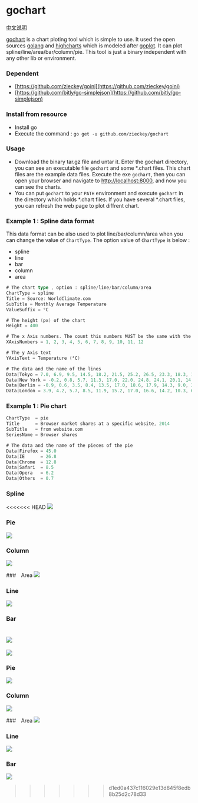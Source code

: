 gochart
=======

[中文说明](http://blog.codeg.cn/2014/12/27/gochart-info/)

[gochart](https://github.com/zieckey/gochart) is a chart ploting tool which is simple to use. It used the open sources [golang](https://golang.org) and [highcharts](http://www.highcharts.com) which is modeled after [goplot](https://github.com/skoo87/goplot). It can plot spline/line/area/bar/column/pie. This tool is just a binary independent with any other lib or environment.

### Dependent

- [https://github.com/zieckey/goini](https://github.com/zieckey/goini)
- [https://github.com/bitly/go-simplejson](https://github.com/bitly/go-simplejson)


### Install from resource

- Install go
- Execute the command : `go get -u github.com/zieckey/gochart`

### Usage

* Download the binary tar.gz file and untar it. Enter the gochart directory, you can see an executable file `gochart` and some *.chart files. This chart files are the example data files. Execute the exe `gochart`, then you can open your browser and navigate to [http://localhost:8000](http://localhost:8000), and now you can see the charts.
* You can put `gochart` to your `PATH` environment and execute `gochart` in the directory which holds *.chart files. If you have several *.chart files, you can refresh the web page to plot diffrent chart.

### Example 1 : Spline data format 
  
This data format can be also used to plot line/bar/column/area when you can change the value of `ChartType`. The option value of `ChartType` is below : 

- spline
- line
- bar
- column
- area

```go
# The chart type , option : spline/line/bar/column/area
ChartType = spline
Title = Source: WorldClimate.com
SubTitle = Monthly Average Temperature
ValueSuffix = °C

# The height (px) of the chart
Height = 400

# The x Axis numbers. The count this numbers MUST be the same with the data series
XAxisNumbers = 1, 2, 3, 4, 5, 6, 7, 8, 9, 10, 11, 12

# The y Axis text
YAxisText = Temperature (°C)

# The data and the name of the lines
Data|Tokyo = 7.0, 6.9, 9.5, 14.5, 18.2, 21.5, 25.2, 26.5, 23.3, 18.3, 13.9, 9.6
Data|New York = -0.2, 0.8, 5.7, 11.3, 17.0, 22.0, 24.8, 24.1, 20.1, 14.1, 8.6, 2.5
Data|Berlin = -0.9, 0.6, 3.5, 8.4, 13.5, 17.0, 18.6, 17.9, 14.3, 9.0, 3.9, 1.0
Data|London = 3.9, 4.2, 5.7, 8.5, 11.9, 15.2, 17.0, 16.6, 14.2, 10.3, 6.6, 4.8
```


### Example 1 : Pie chart

```go
ChartType  = pie
Title 	   = Browser market shares at a specific website, 2014
SubTitle   = from website.com
SeriesName = Browser shares

# The data and the name of the pieces of the pie 
Data|Firefox = 45.0
Data|IE 	 = 26.8
Data|Chrome  = 12.8
Data|Safari  = 8.5
Data|Opera   = 6.2
Data|Others  = 0.7    
```

### Spline
<<<<<<< HEAD
![](image/spline.png)

### Pie
![](image/pie.png)

### Column
![](image/column.png)

###　Area
![](image/area.png)

### Line
![](image/line.png)

### Bar
![](image/bar.png)
=======
![](https://raw.githubusercontent.com/zieckey/gochart/master/image/spline.png)

### Pie
![](https://raw.githubusercontent.com/zieckey/gochart/master/image/pie.png)

### Column
![](https://raw.githubusercontent.com/zieckey/gochart/master/image/column.png)

###　Area
![](https://raw.githubusercontent.com/zieckey/gochart/master/image/area.png)

### Line
![](https://raw.githubusercontent.com/zieckey/gochart/master/image/line.png)

### Bar
![](https://raw.githubusercontent.com/zieckey/gochart/master/image/bar.png)
>>>>>>> d1ed0a437c116029e13d845f8edb8b25d2c78d33
